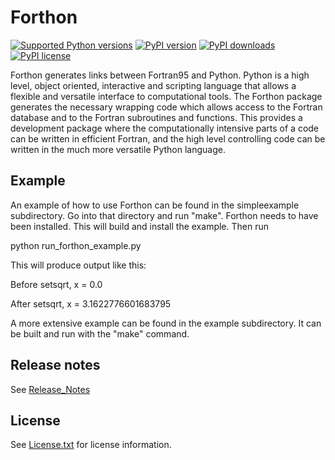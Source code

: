 # Forthon

[![Supported Python versions](https://img.shields.io/pypi/pyversions/Forthon.svg)](https://pypi.python.org/pypi/Forthon)
[![PyPI version](https://img.shields.io/pypi/v/Forthon.svg)](https://pypi.python.org/pypi/Forthon)
[![PyPI downloads](https://img.shields.io/pypi/dm/Forthon.svg)](https://pypi.python.org/pypi/Forthon)
[![PyPI license](https://img.shields.io/pypi/l/Forthon.svg)](License.txt)

Forthon generates links between Fortran95 and Python. Python is a high level,
object oriented, interactive and scripting language that allows a flexible
and versatile interface to computational tools. The Forthon package generates
the necessary wrapping code which allows access to the Fortran database and
to the Fortran subroutines and functions. This provides a development package
where the computationally intensive parts of a code can be written in
efficient Fortran, and the high level controlling code can be written in the
much more versatile Python language.

## Example

An example of how to use Forthon can be found in the simpleexample subdirectory. Go into
that directory and run "make". Forthon needs to have been installed.
This will build and install the example. Then run

python run_forthon_example.py

This will produce output like this:

Before setsqrt, x = 0.0

After setsqrt, x = 3.1622776601683795

A more extensive example can be found in the example subdirectory. It can be built and run with the "make" command.

## Release notes

See [Release_Notes](Release_Notes)

## License

See [License.txt](License.txt) for license information.

